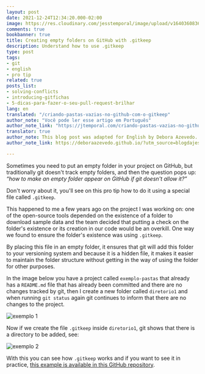 ```yaml
---
layout: post
date: 2021-12-24T12:34:20.000-02:00
image: https://res.cloudinary.com/jesstemporal/image/upload/v1640360836/covers/pro_tip_voc9gk.png
comments: true
bookbanner: true
title: Creating empty folders on GitHub with .gitkeep
description: Understand how to use .gitkeep
type: post
tags:
- git
- english
- pro tip
related: true
posts_list:
- solving-conflicts
- introducing-gitfichas
- 5-dicas-para-fazer-o-seu-pull-request-brilhar
lang: en
translated: "/criando-pastas-vazias-no-github-com-o-gitkeep"
author_note: "Você pode ler esse artigo em Português"
author_note_link: "https://jtemporal.com/criando-pastas-vazias-no-github-com-o-gitkeep"
translator: true
author_note: This blog post was adapted for English by Debora Azevedo.
author_note_link: https://deboraazevedo.github.io/?utm_source=blogdajess

---
```

Sometimes you need to put an empty folder in your project on GitHub, but traditionally git doesn't track empty folders, and then the question pops up: _“how to make an empty folder appear on GitHub if git doesn't allow it?”_

Don't worry about it, you'll see on this pro tip how to do it using a special file called `.gitkeep`.

This happened to me a few years ago on the project I was working on: one of the open-source tools depended on the existence of a folder to download sample data and the team decided that putting a check on the folder's existence or its creation in our code would be an overkill. One way we found to ensure the folder's existence was using `.gitkeep`.

By placing this file in an empty folder, it ensures that git will add this folder to your versioning system and because it is a hidden file, it makes it easier to maintain the folder structure without getting in the way of using the folder for other purposes.

In the image below you have a project called `exemplo-pastas` that already has a `README.md` file that has already been committed and there are no changes tracked by git, then I create a new folder called `diretorio1` and when running `git status` again git continues to inform that there are no changes to the project.

![exemplo 1](https://res.cloudinary.com/jesstemporal/image/upload/v1640360211/gitkeep-exemplo-fig-1_tsvwqh.png)

Now if we create the file `.gitkeep` inside `diretorio1`, git shows that there is a directory to be added, see:

![exemplo 2](https://res.cloudinary.com/jesstemporal/image/upload/v1640360212/gitkeep-exemplo-fig-2_etwfco.png)

With this you can see how `.gitkeep` works and if you want to see it in practice, [this example is available in this GitHub repository](https://github.com/jtemporal/exemplo-pastas).